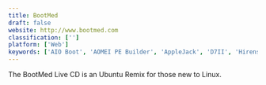 ```yaml
---
title: BootMed
draft: false 
website: http://www.bootmed.com
classification: ['']
platform: ['Web']
keywords: ['AIO Boot', 'AOMEI PE Builder', 'AppleJack', 'D7II', 'Hirens BootCD', 'Knoppix', 'Make_PE3', 'Rescatux', 'SystemRescueCd', 'UBCD4Win', 'Ultimate Boot CD', 'Win10PE SE', 'Win8PE SE', 'WinToUSB', 'Winbuilder', 'Windows Assessment and Deployment Kit', 'XBoot', 'multiPE']
---
```

The BootMed Live CD is an Ubuntu Remix for those new to Linux.